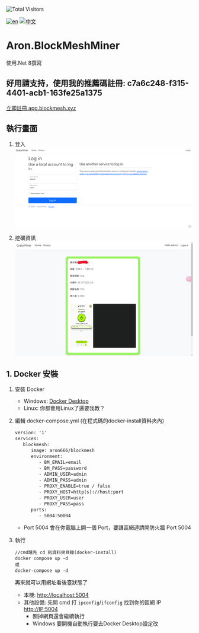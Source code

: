 ![Total Visitors](https://komarev.com/ghpvc/?username=aron-666blockmeshminer&color=green)

[![en](https://img.shields.io/badge/lang-en-red.svg)](https://github.com/aron-666/Aron.BlockMeshMiner/blob/master/Readme.en.md)
[![中文](https://img.shields.io/badge/lang-中文-blue.svg)](https://github.com/aron-666/Aron.BlockMeshMiner)

# Aron.BlockMeshMiner 
使用.Net 8撰寫


## 好用請支持，使用我的推薦碼註冊: c7a6c248-f315-4401-acb1-163fe25a1375
[立即註冊 app.blockmesh.xyz](https://app.blockmesh.xyz/register?invite_code=c7a6c248-f315-4401-acb1-163fe25a1375)


## 執行畫面
1. 登入
![image](https://github.com/aron-666/Aron.BlockMeshMiner/blob/master/%E6%88%AA%E5%9C%96/%E5%BE%8C%E8%87%BA%E7%99%BB%E5%85%A5%E7%95%AB%E9%9D%A2.png?raw=true)

2. 挖礦資訊
![image](https://github.com/aron-666/Aron.BlockMeshMiner/blob/master/%E6%88%AA%E5%9C%96/%E6%8C%96%E7%A4%A6%E7%95%AB%E9%9D%A2.png?raw=true)

## 1. Docker 安裝
1. 安裝 Docker
   - Windows: [Docker Desktop](https://www.docker.com/products/docker-desktop/)
   - Linux: 你都會用Linux了還要我教？


2. 編輯 docker-compose.yml (在程式碼的docker-install資料夾內)
   ```
   version: '1'
   services:
      blockmesh:
         image: aron666/blockmesh
         environment:
            - BM_EMAIL=email
            - BM_PASS=password
            - ADMIN_USER=admin
            - ADMIN_PASS=admin
            - PROXY_ENABLE=true / false
            - PROXY_HOST=http(s)://host:port
            - PROXY_USER=user
            - PROXY_PASS=pass
         ports:
            - 5004:50004
   ```

   - Port 5004 會在你電腦上開一個 Port，要讓區網連請開防火牆 Port 5004

3. 執行
   ```
   //cmd請先 cd 到資料夾目錄(docker-install)
   docker compose up -d
   或
   docker-compose up -d
   ```
   再來就可以用網址看後臺狀態了

   - 本機: [http://localhost:5004](http://localhost:5004)
   - 其他設備: 先開 cmd 打 `ipconfig`/`ifconfig` 找到你的區網 IP [http://IP:5004](http://IP:5004)
     - 關掉網頁還會繼續執行
     - Windows 要開機自動執行要去Docker Desktop設定改


